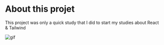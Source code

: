 # About this projet

This project was only a quick study that I did to start my studies about React & Tailwind

![gif](https://github.com/user-attachments/assets/3a3ede3b-35a5-4089-9c48-2ac40f15af89)
